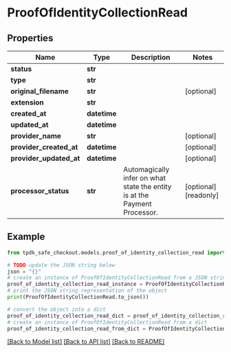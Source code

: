 # ProofOfIdentityCollectionRead



## Properties

Name | Type | Description | Notes
------------ | ------------- | ------------- | -------------
**status** | **str** |  | 
**type** | **str** |  | 
**original_filename** | **str** |  | [optional] 
**extension** | **str** |  | 
**created_at** | **datetime** |  | 
**updated_at** | **datetime** |  | 
**provider_name** | **str** |  | [optional] 
**provider_created_at** | **datetime** |  | [optional] 
**provider_updated_at** | **datetime** |  | [optional] 
**processor_status** | **str** | Automagically infer on what state the entity is at the Payment Processor. | [optional] [readonly] 

## Example

```python
from tpdk_safe_checkout.models.proof_of_identity_collection_read import ProofOfIdentityCollectionRead

# TODO update the JSON string below
json = "{}"
# create an instance of ProofOfIdentityCollectionRead from a JSON string
proof_of_identity_collection_read_instance = ProofOfIdentityCollectionRead.from_json(json)
# print the JSON string representation of the object
print(ProofOfIdentityCollectionRead.to_json())

# convert the object into a dict
proof_of_identity_collection_read_dict = proof_of_identity_collection_read_instance.to_dict()
# create an instance of ProofOfIdentityCollectionRead from a dict
proof_of_identity_collection_read_from_dict = ProofOfIdentityCollectionRead.from_dict(proof_of_identity_collection_read_dict)
```
[[Back to Model list]](../README.md#documentation-for-models) [[Back to API list]](../README.md#documentation-for-api-endpoints) [[Back to README]](../README.md)


